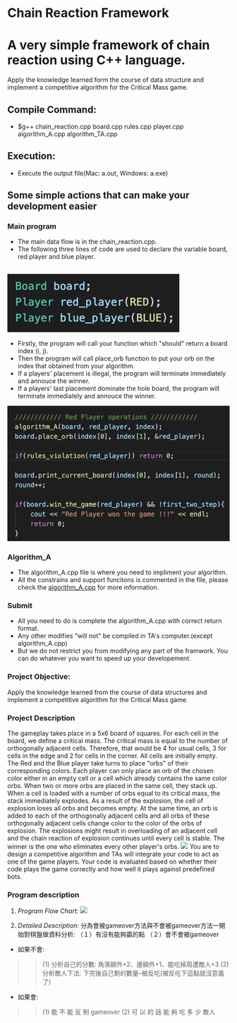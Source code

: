 # Chain Reaction Framework


# A very simple framework of chain reaction using C++ language. 

Apply the knowledge learned form the course of data structure and implement a competitive algorithm for the Critical Mass game.

## Compile Command:
* $g++ chain_reaction.cpp board.cpp rules.cpp player.cpp algorithm_A.cpp algorithm_TA.cpp

## Execution: 
* Execute the output file(Mac: a.out, Windows: a.exe)

## Some simple actions that can make your development easier 

### Main program

*  The main data flow is in the chain_reaction.cpp. 
*  The following three lines of code are used to declare the variable board, red player and blue player.<br></br>

![Variable Declaration](/images/002.png)

*  Firstly, the program will call your function which "should" return a board index (i, j).
*  Then the program will call place_orb function to put your orb on the index that obtained from your algorithm.
*  If a players' placement is illegal, the program will terminate immediately and annouce the winner.
*  If a players' last placement dominate the hole board, the program will terminate immediately and annouce the winner.

![Player action](/images/001.png)

### Algorithm_A

*  The algorithm_A.cpp file is where you need to impliment your algorithm.
*  All the constrains and support funcitons is commented in the file, please check the [algorithm_A.cpp](/source/algorithm_A.cpp) for more information.

### Submit

*  All you need to do is complete the algorithm_A.cpp with correct return format.
*  Any other modifies "will not" be compiled in TA's computer.(except algorithm_A.cpp)
*  But we do not restrict you from modifying any part of the framwork. You can do whatever you want to speed up your developement.

### Project Objective:
Apply the knowledge learned from the course of data structures and implement a competitive algorithm for the Critical Mass game.

### Project Description
The gameplay takes place in a 5x6 board of squares. For each cell in the board, we define a critical mass. The critical mass is equal to the number of orthogonally adjacent cells. Therefore, that would be 4 for usual cells, 3 for cells in the edge and 2 for cells in the corner. All cells are initially empty. The Red and the Blue player take turns to place "orbs" of their corresponding colors. Each player can only place an orb of the chosen color either in an empty cell or a cell which already contains the same color orbs. When two or more orbs are placed in the same cell, they stack up. When a cell is loaded with a number of orbs equal to its critical mass, the stack immediately explodes. As a result of the explosion, the cell of explosion loses all orbs and becomes empty. At the same time, an orb is added to each of the orthogonally adjacent cells and all orbs of these orthogonally adjacent cells change color to the color of the orbs of explosion. The explosions might result in overloading of an adjacent cell and the chain reaction of explosion continues until every cell is stable. The winner is the one who eliminates every other player's orbs.
![](https://i.imgur.com/XMJF1Ui.png)
You are to design a competitive algorithm and TAs will integrate your code to act as one of the game players. Your code is evaluated based on whether their code plays the game correctly and how well it plays against predefined bots.

### Program description
1. *Program Flow Chart:*
![](https://i.imgur.com/sRjES7F.png)

2. *Detailed Description:*
分為會被gameover方法與不會被gameover方法一開始對棋盤做資料分析:
（１）有沒有能夠贏的點
（２）會不會被gameover
* 如果不會:
>> (1) 分析自己的分數: 角落額外+2、邊額外+1、能吃掉周遭敵人+3
>> (2) 分析敵人下法: 下完後自己剩的數量–被反吃(被反吃下這點就沒意義了)

* 如果會:
>> (1) 能 不 能 反 制 gameover
>>(2) 可 以 的 話 能 夠 吃 多 少 敵人
